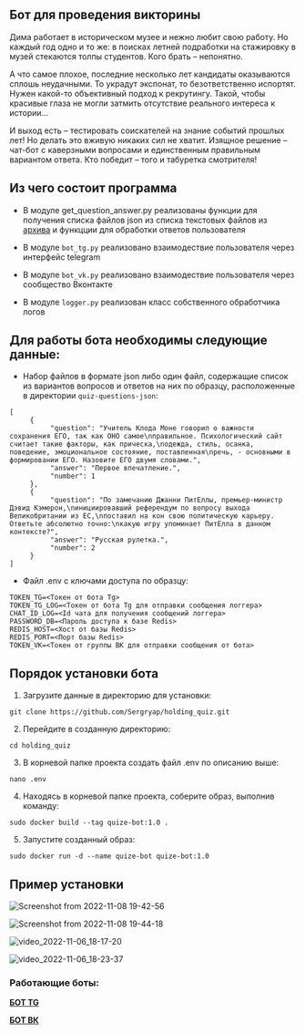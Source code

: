 ## Бот для проведения викторины

Дима работает в историческом музее и нежно любит свою работу. Но каждый год одно и то же: в поисках летней подработки на стажировку в музей стекаются толпы студентов. Кого брать – непонятно.

А что самое плохое, последние несколько лет кандидаты оказываются сплошь неудачными. То украдут экспонат, то безответственно испортят. Нужен какой-то объективный подход к рекрутингу. Такой, чтобы красивые глаза не могли затмить отсутствие реального интереса к истории…

И выход есть – тестировать соискателей на знание событий прошлых лет! Но делать это вживую никаких сил не хватит. Изящное решение – чат-бот с каверзными вопросами и единственным правильным вариантом ответа. Кто победит – того и табуретка смотрителя!

## Из чего состоит программа


* В модуле get_question_answer.py реализованы функции для получения списка файлов json из списка текстовых файлов из [архива](https://dvmn.org/media/modules_dist/quiz-questions.zip) и функцции для обработки ответов пользователя

* В модуле `bot_tg.py` реализовано взаимодествие пользователя через интерфейс telegram

* В модуле `bot_vk.py` реализовано взаимодествие пользователя через сообщество Вконтакте

* В модуле `logger.py` реализован класс собственного обработчика логов


## Для работы бота необходимы следующие данные:

* Набор файлов в формате json либо один файл, содержащие список из вариантов вопросов и ответов на них по образцу, расположенные в директории `quiz-questions-json`:


```
[
     {
          "question": "Учитель Клода Моне говорил о важности сохранения ЕГО, так как ОНО самое\nправильное. Психологический сайт считает такие факторы, как прическа,\nодежда, стиль, осанка, поведение, эмоциональное состояние, поставленная\nречь, - основными в формировании ЕГО. Назовите ЕГО двумя словами.",
          "answer": "Первое впечатление.",
          "number": 1
     },
     {
          "question": "По замечанию Джанни ПитЕллы, премьер-министр Дэвид Кэмерон,\nинициировавший референдум по вопросу выхода Великобритании из ЕС,\nпоставил на кон свою политическую карьеру. Ответьте абсолютно точно:\nкакую игру упоминает ПитЕлла в данном контексте?",
          "answer": "Русская рулетка.",
          "number": 2
     }
]
```

* Файл .env с ключами доступа по образцу:

```
TOKEN_TG=<Токен от бота Tg>
TOKEN_TG_LOG=<Токен от бота Tg для отправки сообщения логгера>
CHAT_ID_LOG=<Id чата для получения сообщений логгера>
PASSWORD_DB=<Пароль доступа к базе Redis>
REDIS_HOST=<Хост от базы Redis>
REDIS_PORT=<Порт базы Redis>
TOKEN_VK=<Токен от группы ВК для отправки сообщения от бота>
```

## Порядок установки бота

1. Загрузите данные в директорию для установки:

```
git clone https://github.com/Sergryap/holding_quiz.git
```

2. Перейдите в созданную директорию:

```
cd holding_quiz
```
3. В корневой папке проекта создать файл .env по описанию выше:

```
nano .env
```

4. Находясь в корневой папке проекта, соберите образ, выполнив команду:

```
sudo docker build --tag quize-bot:1.0 .
```
5. Запустите созданный образ:

```
sudo docker run -d --name quize-bot quize-bot:1.0
```

## Пример установки

![Screenshot from 2022-11-08 19-42-56](https://user-images.githubusercontent.com/99894266/200596270-29b12809-5d39-4f2d-b47c-9bebf961e92c.png)

![Screenshot from 2022-11-08 19-44-18](https://user-images.githubusercontent.com/99894266/200596317-7b6bdff8-71dc-4ff4-81e8-0764c46b1008.png)






![video_2022-11-06_18-17-20](https://user-images.githubusercontent.com/99894266/200173027-f34fb5c8-ce9f-4a33-b09c-8014dadbce5b.gif)

![video_2022-11-06_18-23-37](https://user-images.githubusercontent.com/99894266/200173356-fde66aa7-6119-4f13-95e6-99e614b7d361.gif)


### Работающие боты:

**[БОТ TG](https://t.me/QuizeSergryap_bot)**

**[БОТ ВК](https://vk.me/public217015053)**
